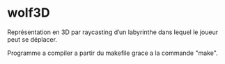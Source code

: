 # wolf3D

Représentation en 3D par raycasting d’un labyrinthe
dans lequel le joueur peut se déplacer.

Programme a compiler a partir du makefile grace a la commande "make".
